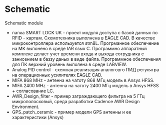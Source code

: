 # Schematic
Schematic module
- папка SMART LOCK UK - проект модуля доступа с базой данных по RFID - картам. Схемотехника выполнена в EAGLE CAD. В качестве микроконтроллера используется stm8L. Прогрманное обеспечение на МК выпонено в среде IAR язык С. Программно аппаратный комплекс делает учет времени входа и выхода сотрудника с занисением в баззу даных в виде файла. Программное обеспечения для ПК верхний уровень выполена в среде LABVIEW.
- Analog PID control - схемная реализация аналоговго ПИД регулятра на операционных усилителях EAGLE CAD.
- MIFA 868 MHz - антенна на чатоту 868 МГц модель в Ansys HFSS. 
- MIFA 2400 MHz - антенна на чатоту 2400 МГц модель в Ansys HFSS + согласование LC.
- AWR_Design_filter - пример заграждающего фильтра на 5 ГГц микрополосковый, среда разработки Cadence AWR Design Environment.
- GPS_patch_ceramic - пример модели GPS антенны и ее характеристики (Ansys) 